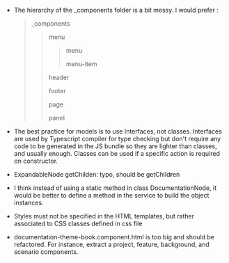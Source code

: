 - The hierarchy of the _components folder is a bit messy. I would prefer : 
   > _components
   >> menu
   >>
   >>> menu
   >>>
   >>> menu-item 
   >>
   >> header
   >>
   >> footer
   >>
   >> page
   >>
   >> panel

- The best practice for models is to use Interfaces, not classes. Interfaces are used by Typescript compiler for type checking but don't require any code to be generated in the JS bundle so they are lighter than classes, and usually enough. Classes can be used if a specific action is required on constructor.

- ExpandableNode getChilden: typo, should be getChild**r**en
- I think instead of using a static method in class DocumentationNode, it would be better to define a method in the service to build the object instances.

- Styles must not be specified in the HTML templates, but rather associated to CSS classes defined in css file

- documentation-theme-book.component.html is too big and should be refactored. For instance, extract a project, feature, background, and scenario components.
